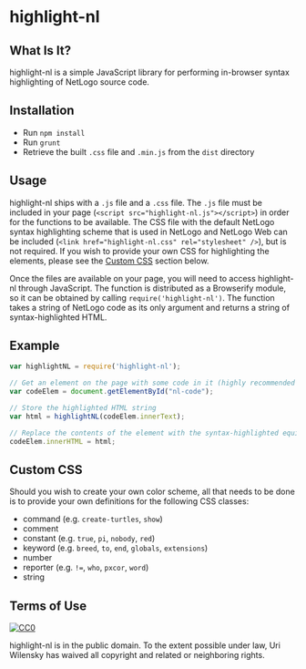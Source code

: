# highlight-nl

## What Is It?

highlight-nl is a simple JavaScript library for performing in-browser syntax highlighting of NetLogo source code.

## Installation

  * Run `npm install`
  * Run `grunt`
  * Retrieve the built `.css` file and `.min.js` from the `dist` directory

## Usage

highlight-nl ships with a `.js` file and a `.css` file.  The `.js` file must be included in your page (`<script src="highlight-nl.js"></script>`) in order for the functions to be available.  The CSS file with the default NetLogo syntax highlighting scheme that is used in NetLogo and NetLogo Web can be included (`<link href="highlight-nl.css" rel="stylesheet" />`), but is not required.  If you wish to provide your own CSS for highlighting the elements, please see the [Custom CSS](#custom-css) section below.

Once the files are available on your page, you will need to access highlight-nl through JavaScript.  The function is distributed as a Browserify module, so it can be obtained by calling `require('highlight-nl')`. The function takes a string of NetLogo code as its only argument and returns a string of syntax-highlighted HTML.

## Example

```javascript
var highlightNL = require('highlight-nl');

// Get an element on the page with some code in it (highly recommended to be a `pre` element)
var codeElem = document.getElementById("nl-code");

// Store the highlighted HTML string
var html = highlightNL(codeElem.innerText);

// Replace the contents of the element with the syntax-highlighted equivalent
codeElem.innerHTML = html;
```

## Custom CSS

Should you wish to create your own color scheme, all that needs to be done is to provide your own definitions for the following CSS classes:

  * command (e.g. `create-turtles`, `show`)
  * comment
  * constant (e.g. `true`, `pi`, `nobody`, `red`)
  * keyword (e.g. `breed`, `to`, `end`, `globals`, `extensions`)
  * number
  * reporter (e.g. `!=`, `who`, `pxcor`, `word`)
  * string

## Terms of Use

[![CC0](http://i.creativecommons.org/p/zero/1.0/88x31.png)](http://creativecommons.org/publicdomain/zero/1.0/)

highlight-nl is in the public domain.  To the extent possible under law, Uri Wilensky has waived all copyright and related or neighboring rights.
